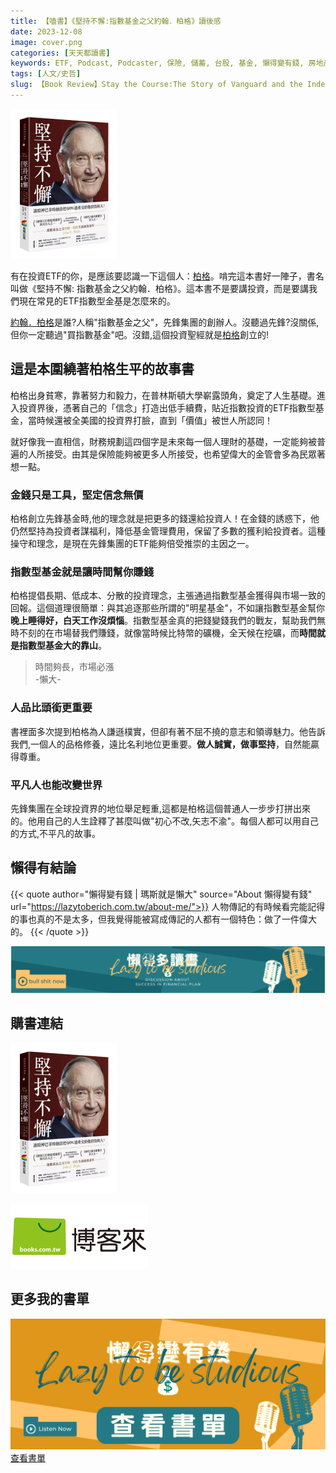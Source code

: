 ```yaml
---
title: 【嗑書】《堅持不懈:指數基金之父約翰．柏格》讀後感
date: 2023-12-08
image: cover.png
categories: [天天都讀書]
keywords: ETF, Podcast, Podcaster, 保險, 儲蓄, 台股, 基金, 懶得變有錢, 房地產, 投資, 投資理財, 支出, 收入, 理財, 理財規劃, 瑪斯理財兩三事, 稅務, 總體經濟, 美股, 職涯心得, 股利收入, 複委託, 記帳, 讀書心得, 財務規劃, 財商, 貸款, 資產配置, 退休規劃, 開源節流
tags: [人文/史哲]
slug: 【Book Review】Stay the Course:The Story of Vanguard and the Index Revolution
---
```

![堅持不懈:指數基金之父約翰．柏格](img.png)

有在投資ETF的你，是應該要認識一下這個人：[柏格](https://zh.wikipedia.org/zh-tw/%E7%B4%84%E7%BF%B0%C2%B7%E6%9F%8F%E6%A0%BC)。啃完這本書好一陣子，書名叫做《堅持不懈: 指數基金之父約翰．柏格》。這本書不是要講投資，而是要講我們現在常見的ETF指數型金基是怎麼來的。

[約翰．柏格](https://zh.wikipedia.org/zh-tw/%E7%B4%84%E7%BF%B0%C2%B7%E6%9F%8F%E6%A0%BC)是誰?人稱"指數基金之父"，先鋒集團的創辦人。沒聽過先鋒?沒關係,但你一定聽過"買指數基金"吧。沒錯,這個投資聖經就是[柏格](https://zh.wikipedia.org/zh-tw/%E7%B4%84%E7%BF%B0%C2%B7%E6%9F%8F%E6%A0%BC)創立的!

## 這是本圍繞著柏格生平的故事書

柏格出身貧寒，靠著努力和毅力，在普林斯頓大學嶄露頭角，奠定了人生基礎。進入投資界後，憑著自己的「信念」打造出低手續費，貼近指數投資的ETF指數型基金，當時候還被全美國的投資界打臉，直到「價值」被世人所認同！

就好像我一直相信，財務規劃這四個字是未來每一個人理財的基礎，一定能夠被普遍的人所接受。由其是保險能夠被更多人所接受，也希望偉大的金管會多為民眾著想一點。

### 金錢只是工具，堅定信念無價

柏格創立先鋒基金時,他的理念就是把更多的錢還給投資人！在金錢的誘惑下，他仍然堅持為投資者謀福利，降低基金管理費用，保留了多數的獲利給投資者。這種操守和理念，是現在先鋒集團的ETF能夠倍受推崇的主因之一。

### 指數型基金就是讓時間幫你賺錢

柏格提倡長期、低成本、分散的投資理念，主張通過指數型基金獲得與市場一致的回報。這個道理很簡單：與其追逐那些所謂的"明星基金"，不如讓指數型基金幫你**晚上睡得好，白天工作沒煩惱**。指數型基金真的把錢變錢我們的戰友，幫助我們無時不刻的在市場替我們賺錢，就像當時候比特幣的礦機，全天候在挖礦，而**時間就是指數型基金大的靠山**。

> 時間夠長，市場必漲<br/>-懶大-

### 人品比頭銜更重要

書裡面多次提到柏格為人謙遜樸實，但卻有著不屈不撓的意志和領導魅力。他告訴我們,一個人的品格修養，遠比名利地位更重要。**做人誠實，做事堅持**，自然能贏得尊重。

### 平凡人也能改變世界

先鋒集團在全球投資界的地位舉足輕重,這都是柏格這個普通人一步步打拼出來的。他用自己的人生詮釋了甚麼叫做"初心不改,矢志不渝"。每個人都可以用自己的方式,不平凡的故事。

## 懶得有結論


{{< quote author="懶得變有錢 | 瑪斯就是懶大" source="About 懶得變有錢" url="https://lazytoberich.com.tw/about-me/">}}
人物傳記的有時候看完能記得的事也真的不是太多，但我覺得能被寫成傳記的人都有一個特色：做了一件偉大的。
{{< /quote >}}

![Lazy_to_be_studious.svg](Lazy_to_be_studious.svg)
## 購書連結

[![堅持不懈:指數基金之父約翰．柏格](img.png)](https://www.books.com.tw/exep/assp.php/shamangels/products/0010823259?sloc=main&utm_source=shamangels&utm_medium=ap-books&utm_content=recommend&utm_campaign=ap-202404)

[![博客來購書](books.png)](https://www.books.com.tw/exep/assp.php/shamangels/products/0010823259?sloc=main&utm_source=shamangels&utm_medium=ap-books&utm_content=recommend&utm_campaign=ap-202404)


## 更多我的書單

[![Lazy_to_be_studious.png](Lazy_to_be_studious.png)](https://lazytoberich.com.tw/reading-list/)
[查看書單](https://lazytoberich.com.tw/reading-list/)